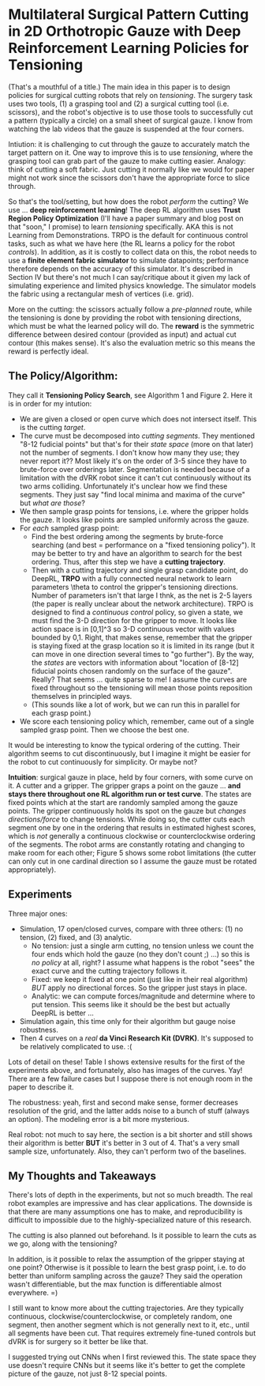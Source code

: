 # Multilateral Surgical Pattern Cutting in 2D Orthotropic Gauze with Deep Reinforcement Learning Policies for Tensioning

(That's a mouthful of a title.) The main idea in this paper is to design policies for surgical cutting robots that rely on *tensioning*. The surgery task uses two tools, (1) a grasping tool and (2) a surgical cutting tool (i.e. scissors), and the robot's objective is to use those tools to successfully cut a pattern (typically a circle) on a small sheet of surgical gauze. I know from watching the lab videos that the gauze is suspended at the four corners.

Intiution: it is challenging to cut through the gauze to accurately match the target pattern on it. One way to improve this is to use *tensioning*, where the grasping tool can grab part of the gauze to make cutting easier. Analogy: think of cutting a soft fabric. Just cutting it normally like we would for paper might not work since the scissors don't have the appropriate force to slice through.

So that's the tool/setting, but how does the robot *perform* the cutting? We use ... **deep reinforcement learning**! The deep RL algorithm uses **Trust Region Policy Optimization** (I'll have a paper summary and blog post on that "soon," I promise) to learn *tensioning* specifically. AKA this is not Learning from Demonstrations. TRPO is the default for continuous control tasks, such as what we have here (the RL learns a policy for the robot *controls*). In addition, as it is costly to collect data on this, the robot needs to use a **finite element fabric simulator** to simulate datapoints; performance therefore depends on the accuracy of this simulator. It's described in Section IV but there's not much I can say/critique about it given my lack of simulating experience and limited physics knowledge. The simulator models the fabric using a rectangular mesh of vertices (i.e. grid).

More on the cutting: the scissors actually follow a *pre-planned* route, while the tensioning is done by providing the robot with tensioning directions, which must be what the learned policy will do. The **reward** is the symmetric difference between desired contour (provided as input) and actual cut contour (this makes sense). It's also the evaluation metric so this means the reward is perfectly ideal.


## The Policy/Algorithm:

They call it **Tensioning Policy Search**, see Algorithm 1 and Figure 2. Here it is in order for my intution:

- We are given a closed or open curve which does not intersect itself. This is the cutting *target*.
- The curve must be decomposed into *cutting segments*. They mentioned "8-12 fudicial points" but that's for their *state space* (more on that later) not the number of segments. I don't know how many they use; they never report it?? Most likely it's on the order of 3-5 since they have to brute-force over orderings later. Segmentation is needed because of a limitation with the dVRK robot since it can't cut continuously without its two arms colliding. Unfortunately it's unclear how we find these segments. They just say "find local minima and maxima of the curve" but *what are those*?
- We then sample grasp points for tensions, i.e. where the gripper holds the gauze. It looks like points are sampled uniformly across the gauze.
- For *each* sampled grasp point:
  - Find the best ordering among the segments by brute-force searching (and best = performance on a "fixed tensioning policy"). It may be better to try and have an algorithm to search for the best ordering. Thus, after this step we have a **cutting trajectory**.
  - Then with a cutting trajectory and single grasp candidate point, do DeepRL, **TRPO** with a fully connected neural network to learn parameters \theta to control the gripper's tensioning directions. Number of parameters isn't that large I thnk, as the net is 2-5 layers (the paper is really unclear about the network architecture). TRPO is designed to find a *continuous control* policy, so given a state, we must find the 3-D direction for the gripper to move. It looks like action space is in [0,1]^3 so 3-D continuous vector with values bounded by 0,1. Right, that makes sense, remember that the gripper is staying fixed at the grasp location so it is limited in its range (but it can move in one direction several times to "go further"). By the way, the *states* are vectors with information about "location of [8-12] fiducial points chosen randomly on the surface of the gauze". Really? That seems ... quite sparse to me! I assume the curves are fixed throughout so the tensioning will mean those points reposition themselves in principled ways.
  - (This sounds like a lot of work, but we can run this in parallel for each grasp point.)
- We score each tensioning policy which, remember, came out of a single sampled grasp point. Then we choose the best one.

It would be interesting to know the typical ordering of the cutting. Their algorithm seems to cut discontinuously, but I imagine it might be easier for the robot to cut continuously for simplicity. Or maybe not?

**Intuition**: surgical gauze in place, held by four corners, with some curve on it. A cutter and a gripper. The gripper graps a point on the gauze ... **and stays there throughout one RL algorithm run or test curve**. The states are fixed points which at the start are randomly sampled among the gauze points. The gripper continuously holds its spot on the gauze but *changes directions/force* to change tensions. While doing so, the cutter cuts each segment one by one in the ordering that results in estimated highest scores, which is *not* generally a continuous clockwise or counterclockwise ordering of the segments. The robot arms are constantly rotating and changing to make room for each other; Figure 5 shows some robot limitations (the cutter can only cut in one cardinal direction so I assume the gauze must be rotated appropriately).


## Experiments

Three major ones:

- Simulation, 17 open/closed curves, compare with three others: (1) no tension, (2) fixed, and (3) analytic.
  - No tension: just a single arm cutting, no tension unless we count the four ends which hold the gauze (no they don't count ;) ...) so this is *no policy* at all, right? I assume what happens is the robot "sees" the exact curve and the cutting trajectory follows it.
  - Fixed: we keep it fixed at one point (just like in their real algorithm) *BUT* apply no directional forces. So the gripper just stays in place.
  - Analytic: we can compute forces/magnitude and determine where to put tension. This seems like it should be the best but actually DeepRL is better ...
- Simulation again, this time only for their algorithm but gauge noise robustness.
- Then 4 curves on a *real* **da Vinci Research Kit (DVRK)**. It's supposed to be relatively complicated to use. :(

Lots of detail on these! Table I shows extensive results for the first of the experiments above, and fortunately, also has images of the curves. Yay! There are a few failure cases but I suppose there is not enough room in the paper to describe it.

The robustness: yeah, first and second make sense, former decreases resolution of the grid, and the latter adds noise to a bunch of stuff (always an option). The modeling error is a bit more mysterious.

Real robot: not much to say here, the section is a bit shorter and still shows their algorithm is better **BUT** it's better in 3 out of 4. That's a very small sample size, unfortunately. Also, they can't perform two of the baselines.


## My Thoughts and Takeaways

There's lots of depth in the experiments, but not so much breadth. The real robot examples are impressive and has clear applications. The downside is that there are many assumptions one has to make, and reproducibility is difficult to impossible due to the highly-specialized nature of this research.

The cutting is also planned out beforehand. Is it possible to learn the cuts as we go, along with the tensioning?

In addition, is it possible to relax the assumption of the gripper staying at one point? Otherwise is it possible to learn the best grasp point, i.e. to do better than uniform sampling across the gauze? They said the operation wasn't differentiable, but the max function is differentiable almost everywhere. =)

I still want to know more about the cutting trajectories. Are they typically continuous, clockwise/counterclockwise, or completely random, one segment, then another segment which is not generally next to it, etc., until all segments have been cut. That requires extremely fine-tuned controls but dVRK is for surgery so it better be like that.

I suggested trying out CNNs when I first reviewed this. The state space they use doesn't require CNNs but it seems like it's better to get the complete picture of the gauze, not just 8-12 special points.
